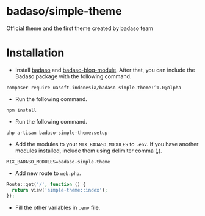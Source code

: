 # badaso/simple-theme
Official theme and the first theme created by badaso team

# Installation

- Install [badaso](https://github.com/uasoft-indonesia/badaso) and [badaso-blog-module](https://github.com/uasoft-indonesia/badaso-blog-module). After that, you can include the Badaso package with the following command.

```
composer require uasoft-indonesia/badaso-simple-theme:^1.0@alpha
```

- Run the following command.
```
npm install
```

- Run the following command.

```
php artisan badaso-simple-theme:setup
```

- Add the modules to your `MIX_BADASO_MODULES` to `.env`. If you have another modules installed, include them using delimiter comma (,).

```
MIX_BADASO_MODULES=badaso-simple-theme
```

- Add new route to `web.php`.

```php
Route::get('/', function () {
  return view('simple-theme::index');
});
```

- Fill the other variables in `.env` file.
